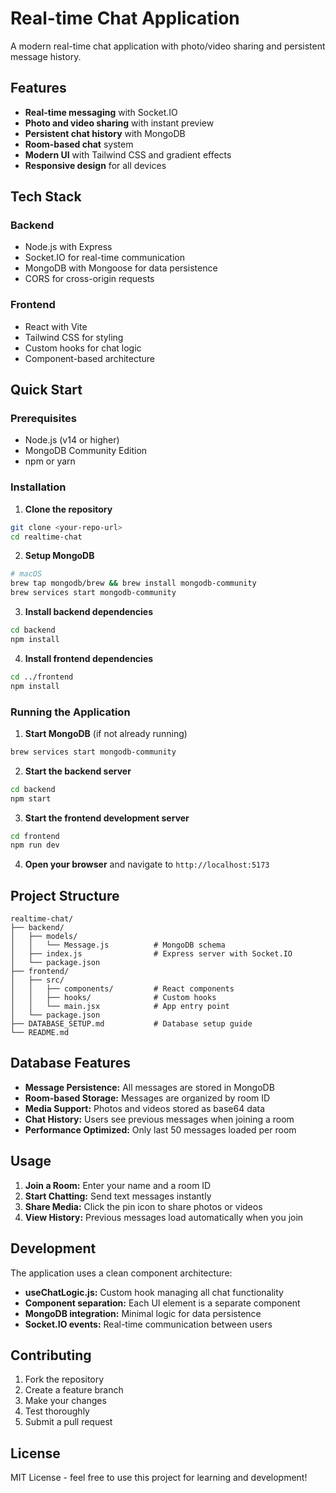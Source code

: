 # Real-time Chat Application

A modern real-time chat application with photo/video sharing and persistent message history.

## Features

- **Real-time messaging** with Socket.IO
- **Photo and video sharing** with instant preview
- **Persistent chat history** with MongoDB
- **Room-based chat** system
- **Modern UI** with Tailwind CSS and gradient effects
- **Responsive design** for all devices

## Tech Stack

### Backend
- Node.js with Express
- Socket.IO for real-time communication
- MongoDB with Mongoose for data persistence
- CORS for cross-origin requests

### Frontend
- React with Vite
- Tailwind CSS for styling
- Custom hooks for chat logic
- Component-based architecture

## Quick Start

### Prerequisites
- Node.js (v14 or higher)
- MongoDB Community Edition
- npm or yarn

### Installation

1. **Clone the repository**
```bash
git clone <your-repo-url>
cd realtime-chat
```

2. **Setup MongoDB**
```bash
# macOS
brew tap mongodb/brew && brew install mongodb-community
brew services start mongodb-community
```

3. **Install backend dependencies**
```bash
cd backend
npm install
```

4. **Install frontend dependencies**
```bash
cd ../frontend
npm install
```

### Running the Application

1. **Start MongoDB** (if not already running)
```bash
brew services start mongodb-community
```

2. **Start the backend server**
```bash
cd backend
npm start
```

3. **Start the frontend development server**
```bash
cd frontend
npm run dev
```

4. **Open your browser** and navigate to `http://localhost:5173`

## Project Structure

```
realtime-chat/
├── backend/
│   ├── models/
│   │   └── Message.js          # MongoDB schema
│   ├── index.js                # Express server with Socket.IO
│   └── package.json
├── frontend/
│   ├── src/
│   │   ├── components/         # React components
│   │   ├── hooks/              # Custom hooks
│   │   └── main.jsx            # App entry point
│   └── package.json
├── DATABASE_SETUP.md           # Database setup guide
└── README.md
```

## Database Features

- **Message Persistence:** All messages are stored in MongoDB
- **Room-based Storage:** Messages are organized by room ID
- **Media Support:** Photos and videos stored as base64 data
- **Chat History:** Users see previous messages when joining a room
- **Performance Optimized:** Only last 50 messages loaded per room

## Usage

1. **Join a Room:** Enter your name and a room ID
2. **Start Chatting:** Send text messages instantly
3. **Share Media:** Click the pin icon to share photos or videos
4. **View History:** Previous messages load automatically when you join

## Development

The application uses a clean component architecture:

- **useChatLogic.js:** Custom hook managing all chat functionality
- **Component separation:** Each UI element is a separate component
- **MongoDB integration:** Minimal logic for data persistence
- **Socket.IO events:** Real-time communication between users

## Contributing

1. Fork the repository
2. Create a feature branch
3. Make your changes
4. Test thoroughly
5. Submit a pull request

## License

MIT License - feel free to use this project for learning and development!